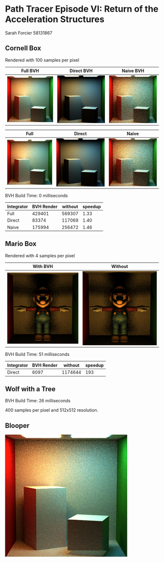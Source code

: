 Path Tracer Episode VI: Return of the Acceleration Structures
======================

Sarah Forcier 
58131867


Cornell Box
-------------
Rendered with 100 samples per pixel

| Full BVH | Direct BVH | Naive BVH |
| -----------| ---------- | ------- |
| ![](./full_bvh_correct.png) | ![](./direct_bvh.png) |![](./naive_bvh.png) |

| Full | Direct | Naive |
| -----------| ---------- | ------- |
| ![](./full.png) | ![](./direct.png) |![](./naive.png) |

BVH Build Time: 0 milliseconds

| Integrator | BVH Render | without | speedup |
| -----------| ---------- | ------- | ------- |
| Full 		 | 429401 | 569307 | 1.33 |
| Direct 	 | 83374 | 117069 | 1.40 |
| Naive 	 | 175994 | 256472 | 1.46 |

Mario Box
--------------
Rendered with 4 samples per pixel

| With BVH | Without |
| -----------| ---------- |
| ![](./mario2x2_bvh.png) | ![](./mario2x2.png) |


BVH Build Time: 51 milliseconds

| Integrator | BVH Render | without | speedup |
| -----------| ---------- | ------- | -------
| Direct 	 | 6097 |  1174644 | 193


Wolf with a Tree
-----------
BVH Build Time: 26 milliseconds

400 samples per pixel and 512x512 resolution. 

Blooper
-----------
![](./full_bvh.png)